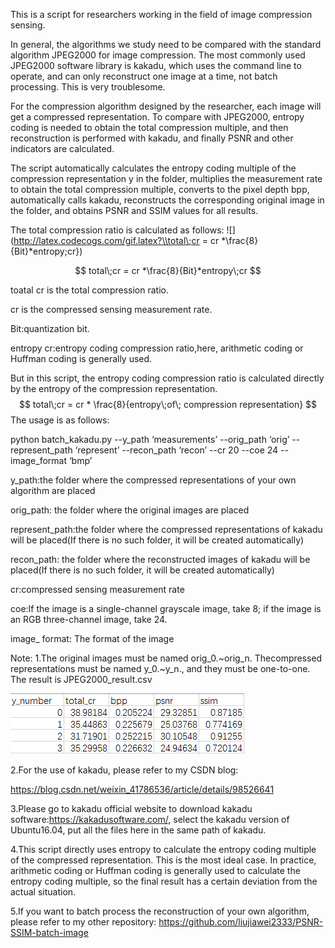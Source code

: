This is a script for researchers working in the field of image compression sensing.

In general, the algorithms we study need to be compared with the standard algorithm JPEG2000 for image compression. The most commonly used JPEG2000 software library is kakadu, which uses the command line to operate, and can only reconstruct one image at a time, not batch processing. This is very troublesome.

For the compression algorithm designed by the researcher, each image will get a compressed representation. To compare with JPEG2000, entropy coding is needed to obtain the total compression multiple, and then reconstruction is performed with kakadu, and finally PSNR and other indicators are calculated.

The script automatically calculates the entropy coding multiple of the compression representation y in the folder, multiplies the measurement rate to obtain the total compression multiple, converts to the pixel depth bpp, automatically calls kakadu, reconstructs the corresponding original image in the folder, and obtains PSNR and SSIM values for all results.

The total compression ratio is calculated as follows:
![](http://latex.codecogs.com/gif.latex?\\total\;cr = cr *\frac{8}{Bit}*entropy\;cr})

$$
total\;cr = cr *\frac{8}{Bit}*entropy\;cr
$$


toatal cr is the  total compression ratio.

cr is the compressed sensing measurement rate.

Bit:quantization bit.

entropy cr:entropy coding compression ratio,here, arithmetic coding or Huffman coding is generally used.

But in this script, the entropy coding compression ratio is calculated directly by the entropy of the compression representation.
$$
total\;cr = cr * \frac{8}{entropy\;of\; compression representation}
$$
The usage is as follows:

python batch_kakadu.py --y_path ‘measurements’ --orig_path ‘orig’ --represent_path ‘represent’ --recon_path ‘recon’ --cr 20 --coe 24 --image_format ‘bmp’

 y_path:the folder where the compressed representations of your own algorithm are placed 

orig_path: the folder where the original images are placed 

represent_path:the folder where the compressed representations of kakadu will be placed(If there is no such folder, it will be created automatically)

recon_path: the folder where the reconstructed images of kakadu will be placed(If there is no such folder, it will be created automatically)

cr:compressed sensing measurement rate

coe:If the image is a single-channel grayscale image, take 8; if the image is an RGB three-channel image, take 24.

 image_ format: The format of the image

 Note: 1.The original images must be named orig_0.~orig_n. Thecompressed representations must be named y_0.~y_n., and they must be one-to-one. The result is JPEG2000_result.csv 

![](JPEG2000_result.png)

2.For the use of kakadu, please refer to my CSDN blog:

https://blog.csdn.net/weixin_41786536/article/details/98526641

3.Please go to kakadu official website to download kakadu software:https://kakadusoftware.com/, select the kakadu version of Ubuntu16.04, put all the files here in the same path of kakadu.

4.This script directly uses entropy to calculate the entropy coding multiple of the compressed representation. This is the most ideal case. In practice, arithmetic coding or Huffman coding is generally used to calculate the entropy coding multiple, so the final result has a certain deviation from the actual situation.

5.If you want to batch process the reconstruction of your own algorithm, please refer to my other repository: https://github.com/liujiawei2333/PSNR-SSIM-batch-image
